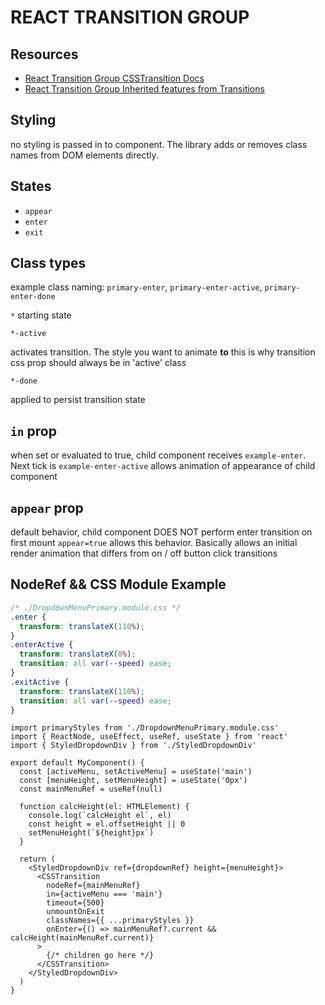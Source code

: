 # REACT TRANSITION GROUP

## Resources

- [React Transition Group CSSTransition Docs](https://reactcommunity.org/react-transition-group/css-transition)
- [React Transition Group Inherited features from Transitions](https://reactcommunity.org/react-transition-group/transition)

## Styling

no styling is passed in to <CSSTransition /> component. The library adds or
removes class names from DOM elements directly.

## States

- `appear`
- `enter`
- `exit`

## Class types

example class naming: `primary-enter`, `primary-enter-active`, `primary-enter-done`

`*`
starting state

`*-active`

activates transition. The style you want to animate **to**
this is why transition css prop should always be in 'active' class

`*-done`

applied to persist transition state

## `in` prop

when set or evaluated to true, child component receives `example-enter`.
Next tick is `example-enter-active` allows animation of appearance of child component

## `appear` prop

default behavior, child component DOES NOT perform enter transition on first mount
`appear=true` allows this behavior.
Basically allows an initial render animation that differs from on / off button click transitions

## NodeRef && CSS Module Example

```css
/* ./DropdownMenuPrimary.module.css */
.enter {
  transform: translateX(110%);
}
.enterActive {
  transform: translateX(0%);
  transition: all var(--speed) ease;
}
.exitActive {
  transform: translateX(110%);
  transition: all var(--speed) ease;
}
```

```tsx
import primaryStyles from './DropdownMenuPrimary.module.css'
import { ReactNode, useEffect, useRef, useState } from 'react'
import { StyledDropdownDiv } from './StyledDropdownDiv'

export default MyComponent() {
  const [activeMenu, setActiveMenu] = useState('main')
  const [menuHeight, setMenuHeight] = useState('0px')
  const mainMenuRef = useRef(null)

  function calcHeight(el: HTMLElement) {
    console.log(`calcHeight el`, el)
    const height = el.offsetHeight || 0
    setMenuHeight(`${height}px`)
  }

  return (
    <StyledDropdownDiv ref={dropdownRef} height={menuHeight}>
      <CSSTransition
        nodeRef={mainMenuRef}
        in={activeMenu === 'main'}
        timeout={500}
        unmountOnExit
        classNames={{ ...primaryStyles }}
        onEnter={() => mainMenuRef?.current && calcHeight(mainMenuRef.current)}
      >
        {/* children go here */}
      </CSSTransition>
    </StyledDropdownDiv>
  )
}
```
